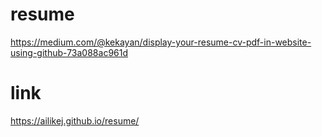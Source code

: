 # resume
https://medium.com/@kekayan/display-your-resume-cv-pdf-in-website-using-github-73a088ac961d

# link
https://ailikej.github.io/resume/

